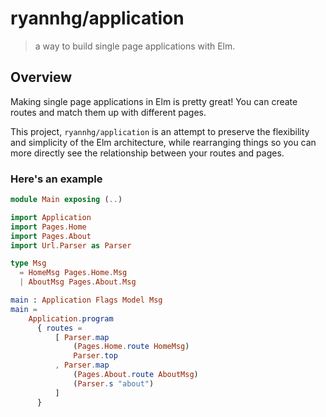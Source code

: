 # ryannhg/application
> a way to build single page applications with Elm.

## Overview

Making single page applications in Elm is pretty great! You can create routes and match them up with different pages.

This project, `ryannhg/application` is an attempt to preserve the flexibility and simplicity of the Elm architecture, while rearranging things so you can more directly see the relationship between your routes and pages.

### Here's an example

```elm
module Main exposing (..)

import Application
import Pages.Home
import Pages.About
import Url.Parser as Parser

type Msg
  = HomeMsg Pages.Home.Msg
  | AboutMsg Pages.About.Msg

main : Application Flags Model Msg
main =
    Application.program
      { routes =
          [ Parser.map
              (Pages.Home.route HomeMsg)
              Parser.top
          , Parser.map
              (Pages.About.route AboutMsg)
              (Parser.s "about")
          ]
      }
```